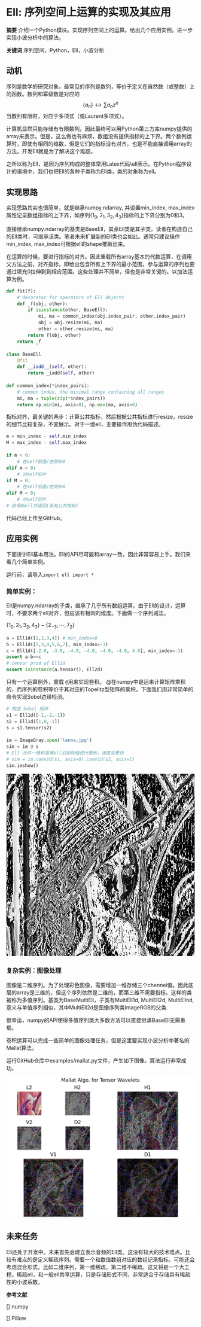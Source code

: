 # Ell: 序列空间上运算的实现及其应用

**摘要** 介绍一个Python模块。实现序列空间上的运算。给出几个应用实例。进一步实现小波分析中的算法。

**关键词** 序列空间，Python，Ell，小波分析



## 动机

序列是数学的研究对象。最常见的序列是数列，等价于定义在自然数（或整数）上的函数。数列和幂级数是对应的
$$
\{a_n\} \leftrightarrow \sum a_nz^n
$$
当数列有限时，对应于多项式（或Laurent多项式）。

计算机显然只能存储有有限数列。因此最终可以用Python第三方库numpy提供的array来表示。但是，这么做也有麻烦，数组没有提供指标的上下界。两个数列运算时，即使有相同的维数，但是它们的指标没有对齐，也是不能直接调用array的方法。开发Ell就是为了解决这个难题。

之所以称为Ell，是因为序列构成的整体常用Latex代码\ell表示。在Python程序设计的语境中，我们也把Ell的各种子类称为Ell类，类的对象称为ell。

## 实现思路

实现思路其实也很简单，就是继承numpy.ndarray, 并设置min_index, max_index属性记录数组指标的上下界，如序列$\{1_0,2_1,3_2,4_3\}$指标的上下界分别为0和3。

直接继承numpy.ndarray的基类是BaseEll，其余Ell类是其子类。读者在构造自己的Ell类时，可继承该类。笔者未来扩展新的Ell类也会如此。通常只建议操作min_index, max_index可根据ell的shape推断出来。

在运算的时候，要进行指标的对齐。因此重载所有array基本的代数运算，在调用父方法之前，对齐指标，即给出包含所有上下界的最小范围，参与运算的序列也要通过填充0拉伸到到相应范围。这些处理并不简单，但也是非常关键的。以加法运算为例。

```python
def fit(f):
    # decorator for operators of Ell objects
    def _f(obj, other):
        if isinstance(other, BaseEll):
            mi, ma = common_index(obj.index_pair, other.index_pair)
            obj = obj.resize(mi, ma)
            other = other.resize(mi, ma)
        return f(obj, other)
    return _f
  
class BaseEll
    @fit
    def __iadd__(self, other):
        return _iadd(self, other)
      
def common_index(*index_pairs):
    # common index, the minimal range containing all ranges
    mi, ma = tuple(zip(*index_pairs))
    return np.min(mi, axis=0), np.max(ma, axis=0)
```

指标对齐，最关键的两步：计算公共指标，然后根据公共指标进行resize。resize的细节比较复杂，不宜展示。对于一维ell，主要操作用伪代码描述。

```python
m = min_index - self.min_index
M = max_index - self.max_index

if m < 0:
    # 在self前面/左侧补0
elif m > 0:
    # 对self切片
if M > 0:
    # 在self后面/右侧补0
elif M < 0:
    # 对self切片
# 获得新ell并返回(具有公共指标)
```



代码已经上传至GitHub。

## 应用实例

下面讲讲Ell基本用法。Ell的API尽可能和array一致，因此非常容易上手。我们来看几个简单实例。

运行前，请导入`import ell import *`

### 简单实例：

Ell是numpy.ndarray的子类，继承了几乎所有数组运算。由于Ell的设计，运算时，不要求两个ell对齐，但应该有相同的维度。下面做一个序列减法。

$\{1_0,2_1,3_2,4_3\}-\{2_{-3},\cdots, 7_2\}$

```python
a = Ell1d([1,2,3,4]) # min_index=0
b = Ell1d([2,3,4,5,6,7], min_index=-3)
c = Ell1d([-2.0, -3.0, -4.0, -4.0, -4.0, -4.0, 4.0], min_index=-3)
assert a-b==c
# tensor prod of Ell1d
assert isinstance(a.tensor(), Ell2d)
```

只有一个运算例外，重载 `@`用来实现卷积。 @在numpy中是运来计算矩阵乘积的，而序列的卷积等价于其对应的Topelitz型矩阵的乘积。下面我们用非常简单的命令实现Sobel边缘检测。

```python
# 构造 Sobel 矩阵
s1 = Ell1d([-1,-2,-1])
s2 = Ell1d([1,0,-1])
s = s1.tensor(s2)

im = ImageGray.open('lenna.jpg')
sim = im @ s
# Ell 允许一维和高维ell沿矩阵轴进行卷积，速度会更快
# sim = im.conv1d(s1, axis=0).conv1d(s2, axis=1)
sim.imshow()
```

![](src/sobel.png)

### 复杂实例：图像处理

图像是二维序列。为了处理彩色图像，需要增加一维存储三个chennel值。因此底层的array是三维的，但这个序列依然是二维的，而第三维不需要指标。这样的类被称为多值序列。基类为BaseMultiEll，子类有MultiEll1d, MultiEll2d, MultiEllnd, 意义与单值序列相似，其中MultiEll2d是图像序列类ImageRGB的父类.

很幸运，numpy的API使得多值序列类大多数方法可以直接继承BaseEll无需重载。

卷积运算可以完成一些简单的图像处理任务，但是这里要实现小波分析中著名的Mallat算法。

运行GitHub仓库中examples/mallat.py文件，产生如下图像。算法运行非常成功。

![](src/mallat.png)

## 未来任务

Ell还处于开发中。未来首先会建立表示音频的Ell类。这没有较大的技术难点。比较有难点的是定义稀疏序列。需要一个和数值数组对应的数组记录指标。可能还会考虑混合形式，比如二维序列，第一维稀疏，第二维不稀疏。这又将是一个大工程。稀疏ell，和一般ell共享运算，只是存储形式不同，非常适合于存储具有稀疏性的小波系数。



**参考文献**



[] numpy

[] Pillow

